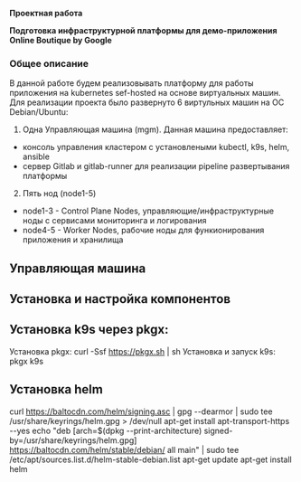 **Проектная работа**

**Подготовка инфраструктурной платформы для демо-приложения Online
Boutique by Google**

### Общее описание

В данной работе будем реализовывать платформу для работы приложения на kubernetes sef-hosted на основе виртуальных машин.
Для реализации проекта было развернуто 6 виртульных машин на ОС Debian/Ubuntu:

1. Одна Управляющая машина (mgm). Данная машина предоставляет:
  - консоль управления кластером с установлеными kubectl, k9s, helm, ansible
  - сервер Gitlab и gitlab-runner для реализации pipeline развертывания платформы
2. Пять нод (node1-5)
  - node1-3 - Control Plane Nodes, управляющие/инфраструктурные ноды с сервисами мониторинга и логирования
  - node4-5 - Worker Nodes, рабочие ноды для функионирования приложения и хранилища


## Управляющая машина

## Установка и настройка компонентов

## Установка k9s через pkgx:
Установка pkgx:
curl -Ssf https://pkgx.sh | sh
Установка и запуск k9s:
pkgx k9s

## Установка helm
curl https://baltocdn.com/helm/signing.asc | gpg --dearmor | sudo tee /usr/share/keyrings/helm.gpg > /dev/null
apt-get install apt-transport-https --yes
echo "deb [arch=$(dpkg --print-architecture) signed-by=/usr/share/keyrings/helm.gpg] https://baltocdn.com/helm/stable/debian/ all main" | sudo tee /etc/apt/sources.list.d/helm-stable-debian.list
apt-get update
apt-get install helm


